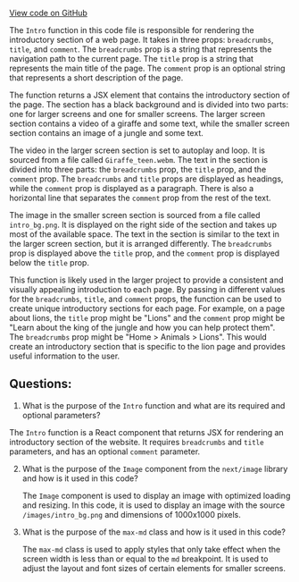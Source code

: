 [View code on GitHub](zoo-labs/zoo/blob/master/foundation/src/components/intro/Intro.tsx)

The `Intro` function in this code file is responsible for rendering the introductory section of a web page. It takes in three props: `breadcrumbs`, `title`, and `comment`. The `breadcrumbs` prop is a string that represents the navigation path to the current page. The `title` prop is a string that represents the main title of the page. The `comment` prop is an optional string that represents a short description of the page.

The function returns a JSX element that contains the introductory section of the page. The section has a black background and is divided into two parts: one for larger screens and one for smaller screens. The larger screen section contains a video of a giraffe and some text, while the smaller screen section contains an image of a jungle and some text.

The video in the larger screen section is set to autoplay and loop. It is sourced from a file called `Giraffe_teen.webm`. The text in the section is divided into three parts: the `breadcrumbs` prop, the `title` prop, and the `comment` prop. The `breadcrumbs` and `title` props are displayed as headings, while the `comment` prop is displayed as a paragraph. There is also a horizontal line that separates the `comment` prop from the rest of the text.

The image in the smaller screen section is sourced from a file called `intro_bg.png`. It is displayed on the right side of the section and takes up most of the available space. The text in the section is similar to the text in the larger screen section, but it is arranged differently. The `breadcrumbs` prop is displayed above the `title` prop, and the `comment` prop is displayed below the `title` prop.

This function is likely used in the larger project to provide a consistent and visually appealing introduction to each page. By passing in different values for the `breadcrumbs`, `title`, and `comment` props, the function can be used to create unique introductory sections for each page. For example, on a page about lions, the `title` prop might be "Lions" and the `comment` prop might be "Learn about the king of the jungle and how you can help protect them". The `breadcrumbs` prop might be "Home > Animals > Lions". This would create an introductory section that is specific to the lion page and provides useful information to the user.
## Questions: 
 1. What is the purpose of the `Intro` function and what are its required and optional parameters?
   
   The `Intro` function is a React component that returns JSX for rendering an introductory section of the website. It requires `breadcrumbs` and `title` parameters, and has an optional `comment` parameter.

2. What is the purpose of the `Image` component from the `next/image` library and how is it used in this code?
   
   The `Image` component is used to display an image with optimized loading and resizing. In this code, it is used to display an image with the source `/images/intro_bg.png` and dimensions of 1000x1000 pixels.

3. What is the purpose of the `max-md` class and how is it used in this code?
   
   The `max-md` class is used to apply styles that only take effect when the screen width is less than or equal to the `md` breakpoint. It is used to adjust the layout and font sizes of certain elements for smaller screens.